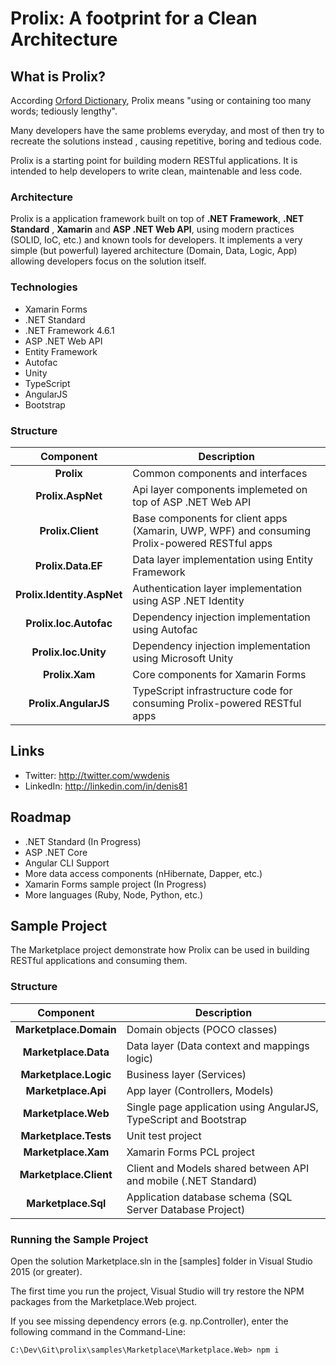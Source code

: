 Prolix: A footprint for a Clean Architecture
===================

What is Prolix?
------------

According [Orford Dictionary](https://en.oxforddictionaries.com/definition/prolix), Prolix means "using or containing too many words; tediously lengthy".

Many developers have the same problems everyday, and most of then try to recreate the solutions instead , causing repetitive, boring and tedious code.

Prolix is a starting point for building modern RESTful applications. It is intended to help developers to write clean, maintenable and less code.

### Architecture

Prolix is a application framework built on top of __.NET Framework__, __.NET Standard__ , __Xamarin__ and __ASP .NET Web API__, using modern practices (SOLID, IoC, etc.) and known tools for developers. It  implements a very simple (but powerful) layered architecture (Domain, Data, Logic, App) allowing developers focus on the solution itself.

### Technologies

- Xamarin Forms
- .NET Standard
- .NET Framework 4.6.1
- ASP .NET Web API
- Entity Framework
- Autofac
- Unity
- TypeScript
- AngularJS
- Bootstrap

### Structure

|Component|Description|
|:-:|-|
|__Prolix__|Common components and interfaces| 
|__Prolix.AspNet__|Api layer components implemeted on top of ASP .NET Web API|
|__Prolix.Client__|Base components for client apps  (Xamarin, UWP, WPF) and consuming Prolix-powered RESTful apps|
|__Prolix.Data.EF__|Data layer implementation using Entity Framework|
|__Prolix.Identity.AspNet__|Authentication layer implementation using ASP .NET Identity|
|__Prolix.Ioc.Autofac__|Dependency injection implementation using Autofac|
|__Prolix.Ioc.Unity__|Dependency injection implementation using Microsoft Unity|
|__Prolix.Xam__|Core components for Xamarin Forms|
|__Prolix.AngularJS__|TypeScript infrastructure code for consuming Prolix-powered RESTful apps|

Links
-----

* Twitter: http://twitter.com/wwdenis
* LinkedIn: http://linkedin.com/in/denis81

Roadmap
-----
- .NET Standard (In Progress)
- ASP .NET Core
- Angular CLI Support
- More data access components (nHibernate, Dapper, etc.)
- Xamarin Forms sample project (In Progress)
- More languages (Ruby, Node, Python, etc.)

Sample Project
-----
The Marketplace project demonstrate how Prolix can be used in building RESTful applications and consuming them.

### Structure

|Component|Description|
|:-:|-|
|__Marketplace.Domain__|Domain objects (POCO classes)|
|__Marketplace.Data__|Data layer (Data context and mappings logic)|
|__Marketplace.Logic__|Business layer (Services)|
|__Marketplace.Api__|App layer (Controllers, Models)|
|__Marketplace.Web__|Single page application using AngularJS, TypeScript and Bootstrap|
|__Marketplace.Tests__|Unit test project|
|__Marketplace.Xam__|Xamarin Forms PCL project|
|__Marketplace.Client__|Client and Models shared between API and mobile (.NET Standard)|
|__Marketplace.Sql__|Application database schema (SQL Server Database Project)|

### Running the Sample Project

Open the solution Marketplace.sln in the [samples] folder in Visual Studio 2015 (or greater).

The first time you run the project, Visual Studio will try restore the NPM packages from the Marketplace.Web project.

If you see missing dependency errors (e.g. np.Controller), enter the following command in the Command-Line:

```
C:\Dev\Git\prolix\samples\Marketplace\Marketplace.Web> npm i
```